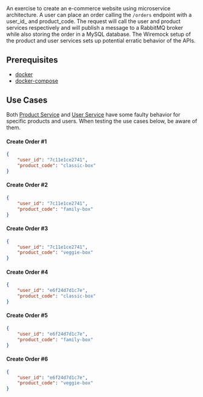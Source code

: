 ##
An exercise to create an e-commerce website using microservice architecture. A user can place an order calling the `/orders` endpoint with a user_id_ and product_code. The request will call the user and product services respectively and will publish a message to a RabbitMQ broker while also storing the order in a MySQL database. The Wiremock setup of the product and user services sets up potential erratic behavior of the APIs. 


## Prerequisites

- [docker](https://www.docker.com/)
- [docker-compose](https://docs.docker.com/compose/)


## Use Cases
Both [Product Service](docs/product-service.md) and [User Service](docs/user-service.md) have some faulty behavior for specific products and users. When testing the use cases below, be aware of them.

#### Create Order #1
```json
{
    "user_id": "7c11e1ce2741",
    "product_code": "classic-box"
}
```

#### Create Order #2
```json
{
    "user_id": "7c11e1ce2741",
    "product_code": "family-box"
}
```

#### Create Order #3
```json
{
    "user_id": "7c11e1ce2741",
    "product_code": "veggie-box"
}
```

#### Create Order #4
```json
{
    "user_id": "e6f24d7d1c7e",
    "product_code": "classic-box"
}
```

#### Create Order #5
```json
{
    "user_id": "e6f24d7d1c7e",
    "product_code": "family-box"
}
```

#### Create Order #6
```json
{
    "user_id": "e6f24d7d1c7e",
    "product_code": "veggie-box"
}
```
